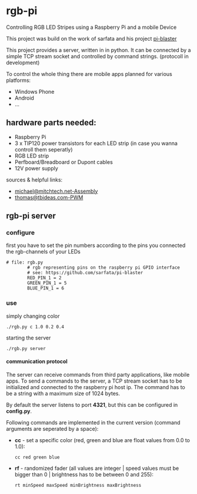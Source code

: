 <html>
	<head><title></title></head>
	<body>
		<h1>rgb-pi</h1>
		<p >Controlling RGB LED Stripes using a Raspberry Pi and a mobile Device</p>
		<p>This project was build on the work of sarfata and his project <a href="https://github.com/sarfata/pi-blaster">pi-blaster</a></p>
		<p>This project provides a server, written in in python. It can be connected by a simple TCP stream socket and controlled by command strings. (protocoll in development)</p>
		<p>To control the whole thing there are mobile apps planned for various platforms:</p>
		<ul>
			<li>Windows Phone</li>
			<li>Android</li>
			<li>...</li>
		</ul>
		<h2>hardware parts needed:</h2>
			<ul>
				<li>Raspberry Pi</li>
				<li>3 x TIP120 power transistors for each LED strip (in case you wanna controll them seperatly)</li>
				<li>RGB LED strip</li>
				<li>Perfboard/Breadboard or Dupont cables</li>
				<li>12V power supply</li>
			</ul>
		<p style="font-size: 1em;">sources & helpful links:</p>
		<ul>
			<li><a href="http://mitchtech.net/raspberry-pi-pwm-rgb-led-strip/">michael@mitchtech.net-Assembly</a></li>
			<li><a href="http://www.tbideas.com/blog/2013/02/controling-a-high-power-rgb-led-with-a-raspberry-pi/">thomas@tbideas.com-PWM</a></li>
		</ul>
		<h2>rgb-pi server</h2>
		<h3>configure</h3>
		<p>first you have to set the pin numbers according to the pins you connected the rgb-channels of your LEDs</p>
		<pre><code># file: rgb.py
		# rgb representing pins on the raspberry pi GPIO interface
		# see: https://github.com/sarfata/pi-blaster
		RED_PIN_1 = 2
		GREEN_PIN_1 = 5
		BLUE_PIN_1 = 6</code></pre>
		<h3>use</h3>
		<p>simply changing color<p>
		<pre><code>./rgb.py c 1.0 0.2 0.4</code></pre>
		<p>starting the server<p>
		<pre><code>./rgb.py server</code></pre>
		<h4>communication protocol</h4>
		<p>The server can receive commands from third party applications, like mobile apps. To send a commands to the server, a TCP stream socket has to be initialized and connected to the raspberry pi host ip. The command has to be a string with a maximum size of 1024 bytes.</p>
		<p>By default the server listens to port <strong>4321</strong>, but this can be configured in <strong>config.py</strong>.</p>
		<p>Following commands are implemented in the current version (command arguments are seperated by a space):</p>
		<ul>
			<li><strong>cc</strong> - set a specific color (red, green and blue are float values from 0.0 to 1.0):
			<pre><code>cc red green blue</code></pre></li>
			<li><strong>rf</strong> - randomized fader (all values are integer | speed values must be bigger than 0 | brightness has to be between 0 and 255):
			<pre><code>rt minSpeed maxSpeed minBrightness maxBrightness</code></pre></li>
		</ul>
	</body>
</html> 
